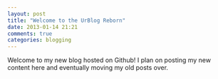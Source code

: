 ```yaml
---
layout: post
title: "Welcome to the UrBlog Reborn"
date: 2013-01-14 21:21
comments: true
categories: blogging 
---
```

Welcome to my new blog hosted on Github!  I plan on posting my new content here and eventually moving my old posts over.
